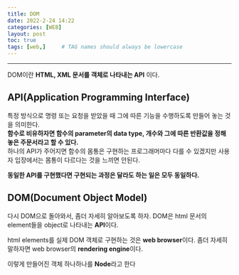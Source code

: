 ```yaml
---
title: DOM
date: 2022-2-24 14:22
categories: [WEB]
layout: post
toc: true
tags: [web,]     # TAG names should always be lowercase
---
```

- - -

DOM이란 **HTML, XML 문서를 객체로 나타내는 API** 이다.    

## API(Application Programming Interface)
특정 방식으로 명령 또는 요청을 받았을 때 그에 따른 기능을 수행하도록 만들어 놓는 것을 의미한다.   
**함수로 비유하자면 함수의 parameter의 data type, 개수와 그에 따른 반환값을 정해놓은 주문서라고 할 수 있다.**    
하나의 API가 주어지면 함수의 몸통은 구현하는 프로그래머마다 다를 수 있겠지만 사용자 입장에서는 몸통이 다르다는 것을 느끼면 안된다. 
    
**동일한 API를 구현했다면 구현되는 과정은 달라도 하는 일은 모두 동일하다.**

     
## DOM(Document Object Model)
다시 DOM으로 돌아와서, 좀더 자세히 알아보도록 하자.
DOM은 html 문서의 element들을 object로 나타내는 **API**이다.

html elements를 실제 DOM 객체로 구현하는 것은 **web browser**이다.
좀더 자세히 말하자면 web browser의 **rendering engine**이다.

이렇게 만들어진 객체 하나하나를 **Node**라고 한다

